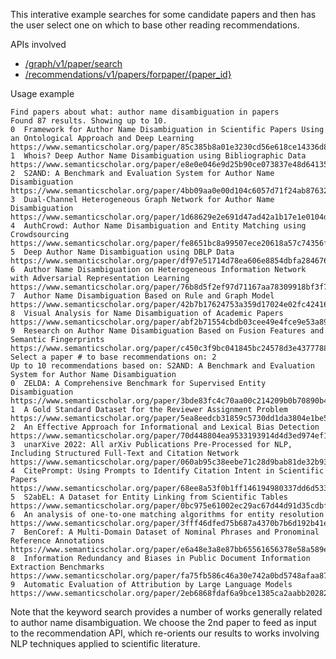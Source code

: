 This interative example searches for some candidate papers and 
then has the user select one on which to base other reading recommendations.

APIs involved
* [/graph/v1/paper/search](https://api.semanticscholar.org/api-docs/graph#tag/Paper-Data/operation/get_graph_get_paper_search)
* [/recommendations/v1/papers/forpaper/{paper_id}](https://api.semanticscholar.org/api-docs/recommendations#tag/Paper-Recommendations/operation/get_papers_for_paper)

Usage example

```
Find papers about what: author name disambiguation in papers
Found 87 results. Showing up to 10.
0  Framework for Author Name Disambiguation in Scientific Papers Using an Ontological Approach and Deep Learning https://www.semanticscholar.org/paper/85c385b8a01e3230cd56e618ce14336d8557132d
1  Whois? Deep Author Name Disambiguation using Bibliographic Data https://www.semanticscholar.org/paper/e8e0e046e9d25b90ce073837e48d64135bd09796
2  S2AND: A Benchmark and Evaluation System for Author Name Disambiguation https://www.semanticscholar.org/paper/4bb09aa0e00d104c6057d71f24ab876320286edb
3  Dual-Channel Heterogeneous Graph Network for Author Name Disambiguation https://www.semanticscholar.org/paper/1d68629e2e691d47ad42a1b17e1e0104df876f80
4  AuthCrowd: Author Name Disambiguation and Entity Matching using Crowdsourcing https://www.semanticscholar.org/paper/fe8651bc8a99507ece20618a57c74356f76de3a4
5  Deep Author Name Disambiguation using DBLP Data https://www.semanticscholar.org/paper/df97e51714d78ea606e8854dbfa2846766d98991
6  Author Name Disambiguation on Heterogeneous Information Network with Adversarial Representation Learning https://www.semanticscholar.org/paper/76b8d5f2ef97d71167aa78309918bf3f7d633c96
7  Author Name Disambiguation Based on Rule and Graph Model https://www.semanticscholar.org/paper/42b7b17624753a359d17024e02fc424161d2580c
8  Visual Analysis for Name Disambiguation of Academic Papers https://www.semanticscholar.org/paper/abf2b71554cbdb03cee49e4fce9e53a89b44e1b6
9  Research on Author Name Disambiguation Based on Fusion Features and Semantic Fingerprints https://www.semanticscholar.org/paper/c450c3f9bc041845bc24578d3e4377788d0cead0
Select a paper # to base recommendations on: 2
Up to 10 recommendations based on: S2AND: A Benchmark and Evaluation System for Author Name Disambiguation
0  ZELDA: A Comprehensive Benchmark for Supervised Entity Disambiguation https://www.semanticscholar.org/paper/3bde83fc4c70aa00c214209b0b70890b4610169c
1  A Gold Standard Dataset for the Reviewer Assignment Problem https://www.semanticscholar.org/paper/5ea8eedcb31859c5730dd1da3804e1be529ffabb
2  An Effective Approach for Informational and Lexical Bias Detection https://www.semanticscholar.org/paper/70d448804ea9533193914d4d3ed974ef1a551086
3  unarXive 2022: All arXiv Publications Pre-Processed for NLP, Including Structured Full-Text and Citation Network https://www.semanticscholar.org/paper/060ab95c38eebe71c28d9bab81de32b934a54f70
4  CitePrompt: Using Prompts to Identify Citation Intent in Scientific Papers https://www.semanticscholar.org/paper/68ee8a53f0b1ff146194980337dd6d533b17c59b
5  S2abEL: A Dataset for Entity Linking from Scientific Tables https://www.semanticscholar.org/paper/0bc975e61002ec29ac67d44d91d35cdbfc56982a
6  An analysis of one-to-one matching algorithms for entity resolution https://www.semanticscholar.org/paper/3fff46dfed75b687a4370b7b6d192b41e42585d9
7  BenCoref: A Multi-Domain Dataset of Nominal Phrases and Pronominal Reference Annotations https://www.semanticscholar.org/paper/e6a48e3a8e87bb65561656378e58a589e603526a
8  Information Redundancy and Biases in Public Document Information Extraction Benchmarks https://www.semanticscholar.org/paper/fa75fb586c46a30e742a0bd5748afaa875f30607
9  Automatic Evaluation of Attribution by Large Language Models https://www.semanticscholar.org/paper/2eb6868fdaf6a9bce1385ca2aabb20282c78a52f
```

Note that the keyword search provides a number of works generally related
to author name disambiguation. We choose the 2nd paper to feed as input
to the recommendation API, which re-orients our results to works involving 
NLP techniques applied to scientific literature.
